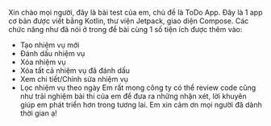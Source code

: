 Xin chào mọi người, đây là bài test của em, chủ đề là ToDo App.
Đây là 1 app cơ bản được viết bằng Kotlin, thư viện Jetpack, giao diện Compose.
Các chức năng như đã nói ở trong đề bài cùng 1 số tiện ích được thêm vào:
- Tạo nhiệm vụ mới
- Đánh dấu nhiệm vụ
- Xóa nhiệm vụ
- Xóa tất cả nhiệm vụ đã đánh dấu
- Xem chi tiết/Chỉnh sửa nhiệm vụ
- Lọc nhiệm vụ theo ngày
Em rất mong công ty có thể review code cũng như trải nghiệm bài thi của em để đưa ra những nhận xét, lời khuyên giúp em phát triển hơn trong tương lai.
Em xin cảm ơn mọi người đã dành thời gian ạ!
